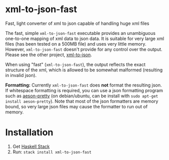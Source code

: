 # xml-to-json-fast

Fast, light converter of xml to json capable of handling huge xml files


The fast, simple `xml-to-json-fast` executable provides an unambiguous one-to-one mapping of xml data to json data. It is suitable for very large xml files (has been tested on a 500MB file) and uses very little memory. However, `xml-to-json-fast` doesn't provide for any control over the output. Please see the other project, [xml-to-json](https://github.com/sinelaw/xml-to-json).

When using "fast" (`xml-to-json-fast`), the output reflects the exact structure of the xml, which is allowed to be somewhat malformed (resulting in invalid json).

**Formatting:** Currently `xml-to-json-fast` does **not** format the resulting json. If whitespace formatting is required, you can use a json formatting program such as [aeson-pretty](https://hackage.haskell.org/package/aeson-pretty) (on debian/ubuntu, can be install with `sudo apt-get install aeson-pretty`). Note that most of the json formatters are memory bound, so very large json files may cause the formatter to run out of memory.

# Installation

1. Get [Haskell Stack](haskellstack.org)
2. Run: `stack install xml-to-json-fast`

